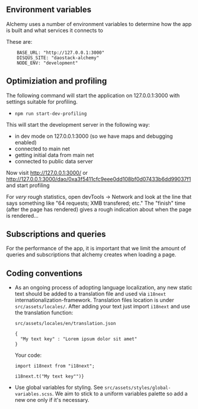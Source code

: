 ## Environment variables

Alchemy uses a number of environment variables to determine how the app is built and what services it connects to

These are:
```
    BASE_URL: "http://127.0.0.1:3000"
    DISQUS_SITE: "daostack-alchemy"
    NODE_ENV: "development"
```


## Optimiziation and profiling

The following command will start the application on 127.0.0.1:3000 with settings suitable for profiling.

* `npm run start-dev-profiling`

This will start the development server in the following way:
  - in dev mode on 127.0.0.1:3000 (so we have maps and debugging enabled)
  - connected to main net
  - getting initial data from main net
  - connected to public data server

Now visit http://127.0.0.1:3000/ or http://127.0.0.1:3000/dao/0xa3f5411cfc9eee0dd108bf0d07433b6dd99037f1 and start profiling

For _very_ rough statistics, open devTools -> Network and look at the line that says something like "64 requests; XMB transfered; etc." The "finish" time (after the page has rendered) gives a rough indication about when the page is rendered...


## Subscriptions and queries

For the performance of the app, it is important that we limit the amount of queries and subscriptions that alchemy creates when loading a page.

## Coding conventions

- As an ongoing process of adopting language localization, any new static text should be added to a translation file and used via `i18next` internationalization-framework.
Translation files location is under `src/assets/locales/`. After adding your text just import `i18next` and use the translation function:

  `src/assets/locales/en/translation.json`

  ```
  {
    "My text key" : "Lorem ipsum dolor sit amet"
  }
  ```

  Your code:
  
  ```
  import i18next from "i18next";

  i18next.t("My text key"")}
  ```
- Use global variables for styling. See `src/assets/styles/global-variables.scss`.
We aim to stick to a uniform variables palette so add a new one only if it's necessary.